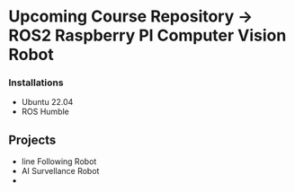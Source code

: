 # Upcoming Course Repository -> ROS2 Raspberry PI Computer Vision Robot

### Installations
- Ubuntu 22.04
- ROS Humble


## Projects
- line Following Robot
- AI Survellance Robot
-